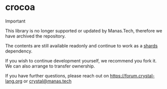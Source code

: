 # crocoa

> [!IMPORTANT]
> This library is no longer supported or updated by Manas.Tech,
> therefore we have archived the repository.
> 
> The contents are still available readonly and continue to work as a
> [shards](https://github.com/crystal-lang/shards/) dependency.
>
> If you wish to continue development yourself, we recommend you fork it.
> We can also arrange to transfer ownership.
>
> If you have further questions, please reach out on https://forum.crystal-lang.org
> or crystal@manas.tech
